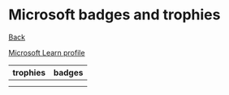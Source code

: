 # Microsoft badges and trophies

[Back](../README.md)

[Microsoft Learn profile](https://docs.microsoft.com/users/doumor/)

|trophies|badges|
|---|---|
|||
|||
